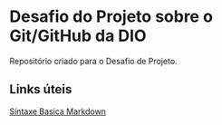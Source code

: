 # Desafio do Projeto sobre o Git/GitHub da DIO
Repositório criado para o Desafio de Projeto.

## Links úteis
[Síntaxe Basica Markdown ](https://www.markdownguide.org/basic-syntax/)

